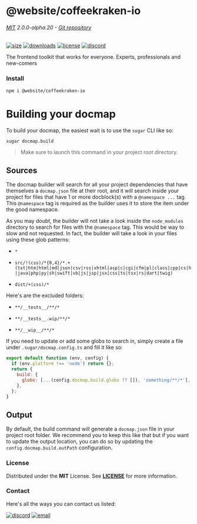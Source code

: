 <!-- This file has been generated using
     the "@coffeekraken/s-markdown-builder" package.
     !!! Do not edit it directly... -->


<!-- header -->
# @website/coffeekraken-io

###### [MIT](./license) 2.0.0-alpha.20 - [Git repository]()

<!-- shields -->
[![size](https://shields.io/bundlephobia/min/@website/coffeekraken-io?style=for-the-badge)](https://www.npmjs.com/package/@website/coffeekraken-io)
[![downloads](https://shields.io/npm/dm/@website/coffeekraken-io?style=for-the-badge)](https://www.npmjs.com/package/@website/coffeekraken-io)
[![license](https://shields.io/npm/l/@website/coffeekraken-io?style=for-the-badge)](./LICENSE)
[![discord](https://img.shields.io/discord/940362961682333767?color=5100FF&amp;label=Join%20us%20on%20Discord&amp;style=for-the-badge)](https://discord.gg/HzycksDJ)

<!-- description -->
The frontend toolkit that works for everyone. Experts, professionals and new-comers

<!-- install -->
### Install

```shell
npm i @website/coffeekraken-io

```

<!-- body -->

<!--
/**
* @name            Build
* @namespace       doc.docmap
* @type            Markdown
* @platform        md
* @status          stable
* @menu            Documentation / Docmap           /doc/docmap/build
*
* @since           2.0.0
* @author    Olivier Bossel <olivier.bossel@gmail.com> (https://coffeekraken.io)
*/
-->

# Building your docmap

To build your docmap, the easiest wait is to use the `sugar` CLI like so:

```shell
sugar docmap.build

```

> Make sure to launch this command in your project root directory.

## Sources

The docmap builder will search for all your project dependencies that have themselves a `docmap.json` file at their root, and it will search inside your project for files that have 1 or more docblock(s) with a `@namespace ...` tag.
This `@namespace` tag is required as the builder uses it to store the item under the good namespace.

As you may doubt, the builder will not take a look inside the `node_modules` directory to search for files with the `@namespace` tag. This would be way to slow and not requested. In fact, the builder will take a look in your files using these glob patterns:


- `*`
  
- `src/!(css)/*{0,4}/*.+(txt|htm|html|md|json|csv|rss|xhtml|asp|c|cgi|cfm|pl|class|cpp|cs|h|java|php|py|sh|swift|vb|js|jsp|jsx|css|ts|tsx|rs|dart|twig)`
  
- `dist/+(css)/*`
  
Here's are the excluded folders:


- `**/__tests__/**/*`
  
- `**/__tests__.wip/**/*`
  
- `**/__wip__/**/*`
  
If you need to update or add some globs to search in, simply create a file under `.sugar/docmap.config.ts` and fill it like so:

```js
export default function (env, config) {
  if (env.platform !== 'node') return {};
  return {
    build: {
      globs: [...(config.docmap.build.globs ?? []), 'something/**/*'],
    },
  };
}

```

## Output

By default, the build command will generate a `docmap.json` file in your project root folder. We recommend you to keep this like that but if you want to update the output location, you can do so by updating the `config.docmap.build.outPath` configuration.


<!-- license -->
### License

Distributed under the **MIT** License. See **[LICENSE](./license)** for more information.

<!-- contact -->
### Contact

Here's all the ways you can contact us listed:

[![discord](https://img.shields.io/badge/Join%20us%20on%20discord-Join-blueviolet?style=[config.shieldsio.style]&amp;logo=discord)](https://discord.gg/HzycksDJ)
[![email](https://img.shields.io/badge/Email%20us-Go-green?style=[config.shieldsio.style]&amp;logo=Mail.Ru)](mailto:olivier.bossel@gmail.com)
